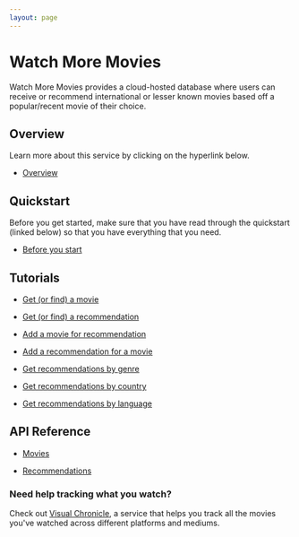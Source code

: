 ```yaml
---
layout: page
---
```


# Watch More Movies

Watch More Movies provides a cloud-hosted database where users can receive or recommend international or lesser known movies based off a popular/recent movie of their choice.

## Overview

Learn more about this service by clicking on the hyperlink below.

* [Overview](overview.md)

## Quickstart

Before you get started, make sure that you have read through the quickstart (linked below) so that you have everything that you need.

* [Before you start](quickstart/before_you_start.md)

## Tutorials

* [Get (or find) a movie](tutorials/get_a_movie.md)

* [Get (or find) a recommendation](tutorials/get_a_recommendation.md)

* [Add a movie for recommendation](tutorials/add_a_movie.md)

* [Add a recommendation for a movie](tutorials/add_a_recommendation.md)

* [Get recommendations by genre](tutorials/get_recommendations_by_genre.md)

* [Get recommendations by country](tutorials/get_recommendations_by_country.md)

* [Get recommendations by language](tutorials/get_recommendations_by_language.md)

## API Reference

* [Movies](api/movies.md)

* [Recommendations](api/recommendations.md)

### Need help tracking what you watch?

Check out [Visual Chronicle](https://conjaytech.github.io/visual-chronicle/), a service that helps you track all the movies you've watched across different platforms and mediums.

